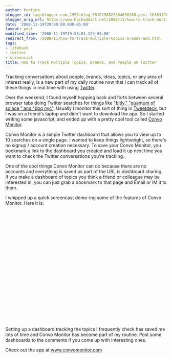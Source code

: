```yaml
---
author: kortina
blogger_id: tag:blogger.com,1999:blog-5518298822864690168.post-1630319022052424328
blogger_orig_url: https://www.hackaddict.net/2008/11/how-to-track-multiple-topics-brands-and.html
date: '2008-11-19T20:00:00.000-05:00'
layout: post
modified_time: '2008-11-19T19:58:01.329-05:00'
redirect_from: /2008/11/how-to-track-multiple-topics-brands-and.html
tags:
- lifehack
- twitter
- screencast
title: How to Track Multiple Topics, Brands, and People on Twitter
---
```


Tracking conversations about people, brands, ideas, topics, or any area of interest really, is a new part of my daily routine now that I can track all of these things in real time with using <a href="http://twitter.com">Twitter</a>.



Over the weekend, I found myself hopping back and forth between several browser tabs doing Twitter searches for things like <a href="http://bit.ly/RR7J" title="tracking conversations on twitter">"bitly," "quantum of solace," and "bbq nyc"</a>. Usually I monitor this sort of thing in <a href="http://www.tweetdeck.com/beta/">Tweetdeck</a>, but I was on a friend's laptop and didn't want to download the app. So I started writing some javascript, and ended up with a pretty cool tool called <a href="http://www.convomonitor.com/" title="Convo Monitor: Twitter conversations tracker and dashboard">Convo Monitor</a>.



Convo Monitor is a simple Twitter dashboard that allows you to view up to 10 searches on a single page. I wanted to keep things lightweight, so there's no signup / account creation necessary.  To save your Convo Monitor, you bookmark a link to the dashboard you created and load it up next time you want to check the Twitter conversations you're tracking.



One of the cool things Convo Monitor can do because there are no accounts and everything is saved as part of the URL is dashboard sharing.  If you make a dashboard of topics you think a friend or colleague may be interested in, you can just grab a bookmark to that page and Email or IM it to them.



I whipped up a quick screencast demo-ing some of the features of Convo Monitor. Here it is:



<object height="350" width="425"> <param name="movie" value="http://www.youtube.com/v/74n47148x2Q"/> <embed height="350" src="http://www.youtube.com/v/74n47148x2Q" type="application/x-shockwave-flash" width="425"/> </object>



Setting up a dashboard tracking the topics I frequently check has saved me lots of time and Convo Monitor has become part of my routine. Post some dashboards to the comments if you come up with interesting ones.



Check out the app at <a href="http://www.convomonitor.com/" title="Convo Monitor: Twitter Conversations Tracker">www.convomonitor.com</a>